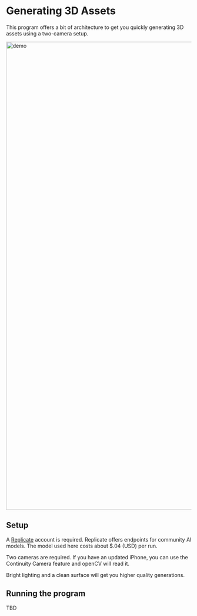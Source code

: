 # Generating 3D Assets
This program offers a bit of architecture to get you quickly generating 3D assets using a two-camera setup.


<img width="2535" height="1268" alt="demo" src="https://github.com/user-attachments/assets/94005bb3-9706-43a1-8426-6217eab48e4f" />

## Setup
A [Replicate](url) account is required. Replicate offers endpoints for community AI models. The model used here costs about $.04 (USD) per run.

Two cameras are required. If you have an updated iPhone, you can use the Continuity Camera feature and openCV will read it. 

Bright lighting and a clean surface will get you higher quality generations.

## Running the program
TBD
